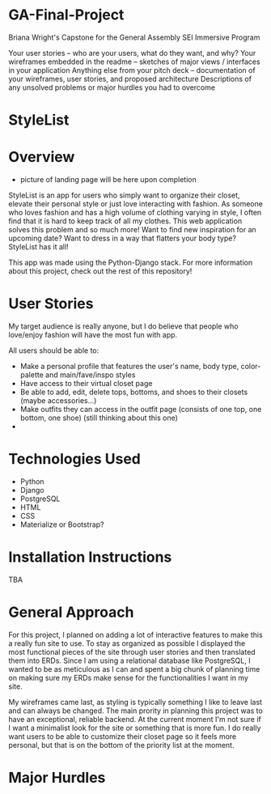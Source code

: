 # GA-Final-Project
Briana Wright's Capstone for the General Assembly SEI Immersive Program

Your user stories – who are your users, what do they want, and why?
Your wireframes embedded in the readme – sketches of major views / interfaces in your application
Anything else from your pitch deck – documentation of your wireframes, user stories, and proposed architecture
Descriptions of any unsolved problems or major hurdles you had to overcome
# StyleList 

# Overview
- picture of landing page will be here upon completion 

StyleList is an app for users who simply want to organize their closet, elevate their personal style or just love interacting with fashion. As someone who loves fashion and has a high volume of clothing varying in style, I often find that it is hard to keep track of all my clothes. This web application solves this problem and so much more! Want to find new inspiration for an upcoming date? Want to dress in a way that flatters your body type? StyleList has it all!

This app was made using the Python-Django stack. For more information about this project, check out the rest of this repository!  


# User Stories 
My target audience is really anyone, but I do believe that people who love/enjoy fashion will have the most fun with app. 

All users should be able to: 
- Make a personal profile that features the user's name, body type, color-palette and main/fave/inspo styles
- Have access to their virtual closet page
- Be able to add, edit, delete tops, bottoms, and shoes to their closets (maybe accessories...)
- Make outfits they can access in the outfit page (consists of one top, one bottom, one shoe) (still thinking about this one)
-

# Technologies Used 

- Python 
- Django
- PostgreSQL
- HTML
- CSS 
- Materialize or Bootstrap?

# Installation Instructions
TBA

# General Approach 
For this project, I planned on adding a lot of interactive features to make this a really fun site to use. To stay as organized as possible I displayed the most functional pieces of the site through user stories and then translated them into ERDs. Since I am using a relational database like PostgreSQL, I wanted to be as meticulous as I can and spent a big chunk of planning time on making sure my ERDs make sense for the functionalities I want in my site. 

My wireframes came last, as styling is typically something I like to leave last and can always be changed. The main prority in planning this project was to have an exceptional, reliable backend. At the current moment I'm not sure if I want a minimalist look for the site or something that is more fun. I do really want users to be able to customize their closet page so it feels more personal, but that is on the bottom of the priority list at the moment. 


# Major Hurdles 